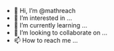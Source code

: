 - 👋 Hi, I’m @mathreach
- 👀 I’m interested in ...
- 🌱 I’m currently learning ...
- 💞️ I’m looking to collaborate on ...
- 📫 How to reach me ...

<!---
mathreach/mathreach is a ✨ special ✨ repository because its `README.md` (this file) appears on your GitHub profile.
You can click the Preview link to take a look at your changes.
--->
